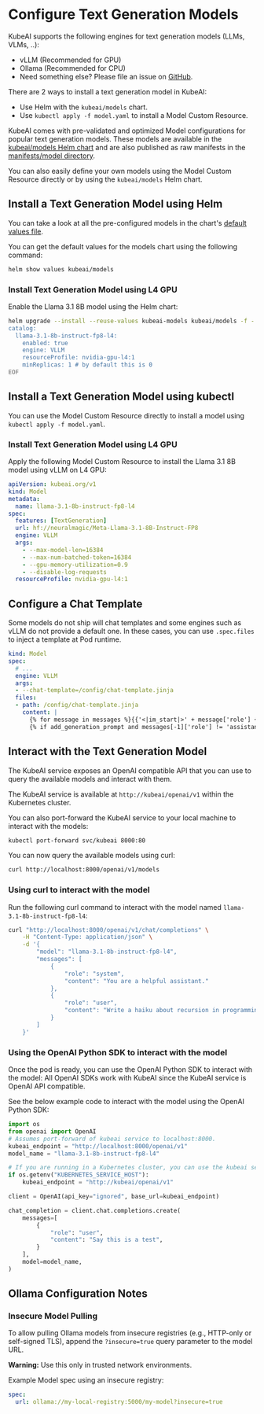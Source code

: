 # Configure Text Generation Models

KubeAI supports the following engines for text generation models (LLMs, VLMs, ..):

- vLLM (Recommended for GPU)
- Ollama (Recommended for CPU)
- Need something else? Please file an issue on [GitHub](https://github.com/substratusai/kubeai).

There are 2 ways to install a text generation model in KubeAI:
- Use Helm with the `kubeai/models` chart.
- Use `kubectl apply -f model.yaml` to install a Model Custom Resource.

KubeAI comes with pre-validated and optimized Model configurations for popular text generation models. These models are available in the
[kubeai/models Helm chart](https://github.com/substratusai/kubeai/tree/main/charts/models)
and are also published as raw manifests in the
[manifests/model directory](https://github.com/substratusai/kubeai/tree/main/manifests/models).

You can also easily define your own models using the Model Custom Resource directly or by using the `kubeai/models` Helm chart.

## Install a Text Generation Model using Helm

You can take a look at all the pre-configured models in the chart's [default values file](https://github.com/substratusai/kubeai/blob/main/charts/models/values.yaml).

You can get the default values for the models chart using the following command:
```bash
helm show values kubeai/models
```

### Install Text Generation Model using L4 GPU

Enable the Llama 3.1 8B model using the Helm chart:

```bash
helm upgrade --install --reuse-values kubeai-models kubeai/models -f - <<EOF
catalog:
  llama-3.1-8b-instruct-fp8-l4:
    enabled: true
    engine: VLLM
    resourceProfile: nvidia-gpu-l4:1
    minReplicas: 1 # by default this is 0
EOF
```

## Install a Text Generation Model using kubectl
You can use the Model Custom Resource directly to install a model using `kubectl apply -f model.yaml`.

### Install Text Generation Model using L4 GPU

Apply the following Model Custom Resource to install the Llama 3.1 8B model using vLLM on L4 GPU:
```yaml
apiVersion: kubeai.org/v1
kind: Model
metadata:
  name: llama-3.1-8b-instruct-fp8-l4
spec:
  features: [TextGeneration]
  url: hf://neuralmagic/Meta-Llama-3.1-8B-Instruct-FP8
  engine: VLLM
  args:
    - --max-model-len=16384
    - --max-num-batched-token=16384
    - --gpu-memory-utilization=0.9
    - --disable-log-requests
  resourceProfile: nvidia-gpu-l4:1
```

## Configure a Chat Template
Some models do not ship will chat templates and some engines such as vLLM do not provide a default one. In these cases, you can use `.spec.files` to inject a template at Pod runtime.

```yaml
kind: Model
spec:
  # ...
  engine: VLLM
  args:
  - --chat-template=/config/chat-template.jinja
  files:
  - path: /config/chat-template.jinja
    content: |
      {% for message in messages %}{{'<|im_start|>' + message['role'] + '\n' + message['content']}}{% if (loop.last and add_generation_prompt) or not loop.last %}{{ '<|im_end|>' + '\n'}}{% endif %}{% endfor %}
      {% if add_generation_prompt and messages[-1]['role'] != 'assistant' %}{{ '<|im_start|>assistant\n' }}{% endif %}
```

## Interact with the Text Generation Model
The KubeAI service exposes an OpenAI compatible API that you can use to query the available models and interact with them.

The KubeAI service is available at `http://kubeai/openai/v1` within the Kubernetes cluster.

You can also port-forward the KubeAI service to your local machine to interact with the models:

```bash
kubectl port-forward svc/kubeai 8000:80
```

You can now query the available models using curl:

```bash
curl http://localhost:8000/openai/v1/models
```

### Using curl to interact with the model

Run the following curl command to interact with the model named `llama-3.1-8b-instruct-fp8-l4`:
```bash
curl "http://localhost:8000/openai/v1/chat/completions" \
    -H "Content-Type: application/json" \
    -d '{
        "model": "llama-3.1-8b-instruct-fp8-l4",
        "messages": [
            {
                "role": "system",
                "content": "You are a helpful assistant."
            },
            {
                "role": "user",
                "content": "Write a haiku about recursion in programming."
            }
        ]
    }'
```

### Using the OpenAI Python SDK to interact with the model
Once the pod is ready, you can use the OpenAI Python SDK to interact with the model:
All OpenAI SDKs work with KubeAI since the KubeAI service is OpenAI API compatible.

See the below example code to interact with the model using the OpenAI Python SDK:
```python
import os
from openai import OpenAI
# Assumes port-forward of kubeai service to localhost:8000.
kubeai_endpoint = "http://localhost:8000/openai/v1"
model_name = "llama-3.1-8b-instruct-fp8-l4"

# If you are running in a Kubernetes cluster, you can use the kubeai service endpoint.
if os.getenv("KUBERNETES_SERVICE_HOST"):
    kubeai_endpoint = "http://kubeai/openai/v1"

client = OpenAI(api_key="ignored", base_url=kubeai_endpoint)

chat_completion = client.chat.completions.create(
    messages=[
        {
            "role": "user",
            "content": "Say this is a test",
        }
    ],
    model=model_name,
)
```

## Ollama Configuration Notes

### Insecure Model Pulling

To allow pulling Ollama models from insecure registries (e.g., HTTP-only or self-signed TLS), append the `?insecure=true` query parameter to the model URL.

**Warning:** Use this only in trusted network environments.

Example Model spec using an insecure registry:
```yaml
spec:
  url: ollama://my-local-registry:5000/my-model?insecure=true
```